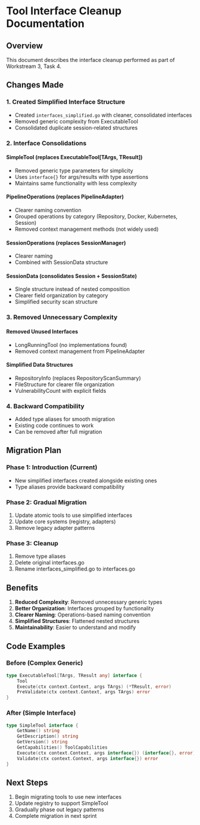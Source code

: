 # Tool Interface Cleanup Documentation

## Overview
This document describes the interface cleanup performed as part of Workstream 3, Task 4.

## Changes Made

### 1. Created Simplified Interface Structure
- Created `interfaces_simplified.go` with cleaner, consolidated interfaces
- Removed generic complexity from ExecutableTool
- Consolidated duplicate session-related structures

### 2. Interface Consolidations

#### SimpleTool (replaces ExecutableTool[TArgs, TResult])
- Removed generic type parameters for simplicity
- Uses `interface{}` for args/results with type assertions
- Maintains same functionality with less complexity

#### PipelineOperations (replaces PipelineAdapter)
- Clearer naming convention
- Grouped operations by category (Repository, Docker, Kubernetes, Session)
- Removed context management methods (not widely used)

#### SessionOperations (replaces SessionManager)
- Clearer naming
- Combined with SessionData structure

#### SessionData (consolidates Session + SessionState)
- Single structure instead of nested composition
- Clearer field organization by category
- Simplified security scan structure

### 3. Removed Unnecessary Complexity

#### Removed Unused Interfaces
- LongRunningTool (no implementations found)
- Removed context management from PipelineAdapter

#### Simplified Data Structures
- RepositoryInfo (replaces RepositoryScanSummary)
- FileStructure for clearer file organization
- VulnerabilityCount with explicit fields

### 4. Backward Compatibility
- Added type aliases for smooth migration
- Existing code continues to work
- Can be removed after full migration

## Migration Plan

### Phase 1: Introduction (Current)
- New simplified interfaces created alongside existing ones
- Type aliases provide backward compatibility

### Phase 2: Gradual Migration
1. Update atomic tools to use simplified interfaces
2. Update core systems (registry, adapters)
3. Remove legacy adapter patterns

### Phase 3: Cleanup
1. Remove type aliases
2. Delete original interfaces.go
3. Rename interfaces_simplified.go to interfaces.go

## Benefits

1. **Reduced Complexity**: Removed unnecessary generic types
2. **Better Organization**: Interfaces grouped by functionality
3. **Clearer Naming**: Operations-based naming convention
4. **Simplified Structures**: Flattened nested structures
5. **Maintainability**: Easier to understand and modify

## Code Examples

### Before (Complex Generic)
```go
type ExecutableTool[TArgs, TResult any] interface {
    Tool
    Execute(ctx context.Context, args TArgs) (*TResult, error)
    PreValidate(ctx context.Context, args TArgs) error
}
```

### After (Simple Interface)
```go
type SimpleTool interface {
    GetName() string
    GetDescription() string
    GetVersion() string
    GetCapabilities() ToolCapabilities
    Execute(ctx context.Context, args interface{}) (interface{}, error)
    Validate(ctx context.Context, args interface{}) error
}
```

## Next Steps

1. Begin migrating tools to use new interfaces
2. Update registry to support SimpleTool
3. Gradually phase out legacy patterns
4. Complete migration in next sprint